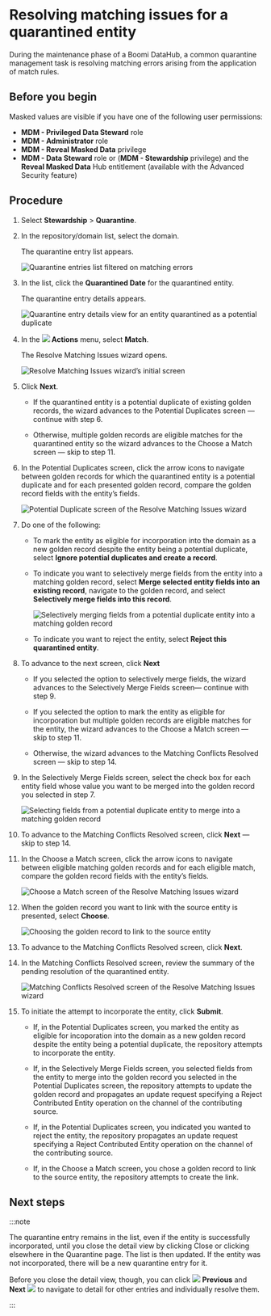 # Resolving matching issues for a quarantined entity 

<head>
  <meta name="guidename" content="DataHub"/>
  <meta name="context" content="GUID-49051dad-e48f-4bcc-b6a6-8ce90c45d578"/>
</head>


During the maintenance phase of a Boomi DataHub, a common quarantine management task is resolving matching errors arising from the application of match rules.

## Before you begin

Masked values are visible if you have one of the following user permissions: 

- **MDM - Privileged Data Steward** role
- **MDM - Administrator** role
- **MDM - Reveal Masked Data** privilege
- **MDM - Data Steward** role or (**MDM - Stewardship** privilege) and the **Reveal Masked Data** Hub entitlement (available with the Advanced Security feature)


## Procedure

1.  Select **Stewardship** \> **Quarantine**.

2.  In the repository/domain list, select the domain.

    The quarantine entry list appears.

    ![Quarantine entries list filtered on matching errors](../Images/Stewardship/mdm-ps-domain-quarantine-tab_90ae25b1-9671-4378-bba8-76a081942580.jpg)

3.  In the list, click the **Quarantined Date** for the quarantined entity.

    The quarantine entry details appears.

    ![Quarantine entry details view for an entity quarantined as a potential duplicate](../Images/Stewardship/mdm-ps-domain-quarantine-tab-detail_39f0dc40-4d16-404e-96d1-559eed9e6187.jpg)

4.  In the **![](../Images/main-ic-gear-gray_54d864eb-b5de-4ee6-9b31-975dae0a5762.jpg) Actions** menu, select **Match**.

    The Resolve Matching Issues wizard opens.

    ![Resolve Matching Issues wizard’s initial screen](../Images/Stewardship/mdm-db-resolve-intro_f6b6042b-5e51-488c-91e6-9968d8507eee.jpg)

5.  Click **Next**.

    -   If the quarantined entity is a potential duplicate of existing golden records, the wizard advances to the Potential Duplicates screen — continue with step 6.

    -   Otherwise, multiple golden records are eligible matches for the quarantined entity so the wizard advances to the Choose a Match screen — skip to step 11.

6.  In the Potential Duplicates screen, click the arrow icons to navigate between golden records for which the quarantined entity is a potential duplicate and for each presented golden record, compare the golden record fields with the entity’s fields.

    ![Potential Duplicate screen of the Resolve Matching Issues wizard](../Images/Stewardship/mdm-db-resolve-dup-reject_84493d36-872b-4607-bbc8-a7f5cedcfcd4.jpg)

7.  Do one of the following:

    -   To mark the entity as eligible for incorporation into the domain as a new golden record despite the entity being a potential duplicate, select **Ignore potential duplicates and create a record**.

    -   To indicate you want to selectively merge fields from the entity into a matching golden record, select **Merge selected entity fields into an existing record**, navigate to the golden record, and select **Selectively merge fields into this record**.

        ![Selectively merging fields from a potential duplicate entity into a matching golden record](../Images/Stewardship/mdm-db-resolve-dup-merge_d13f3f2c-4842-4032-82d8-795deb24bec6.jpg)

    -   To indicate you want to reject the entity, select **Reject this quarantined entity**.

8.  To advance to the next screen, click **Next**

    -   If you selected the option to selectively merge fields, the wizard advances to the Selectively Merge Fields screen— continue with step 9.

    -   If you selected the option to mark the entity as eligible for incorporation but multiple golden records are eligible matches for the entity, the wizard advances to the Choose a Match screen — skip to step 11.

    -   Otherwise, the wizard advances to the Matching Conflicts Resolved screen — skip to step 14.

9.  In the Selectively Merge Fields screen, select the check box for each entity field whose value you want to be merged into the golden record you selected in step 7.

    ![Selecting fields from a potential duplicate entity to merge into a matching golden record](../Images/Stewardship/mdm-db-resolve-dup-merged_192a6a04-1d11-468a-b076-602810dc68af.jpg)

10. To advance to the Matching Conflicts Resolved screen, click **Next** — skip to step 14.

11. In the Choose a Match screen, click the arrow icons to navigate between eligible matching golden records and for each eligible match, compare the golden record fields with the entity’s fields.

    ![Choose a Match screen of the Resolve Matching Issues wizard](../Images/Stewardship/mdm-db-resolve-conflict-choose_7fbb58df-7793-4d89-ace3-305243587cdc.jpg)

12. When the golden record you want to link with the source entity is presented, select **Choose**.

    ![Choosing the golden record to link to the source entity](../Images/Stewardship/mdm-db-resolve-conflict-matched_1f77516e-70fe-4804-9596-eba7df08539d.jpg)

13. To advance to the Matching Conflicts Resolved screen, click **Next**.

14. In the Matching Conflicts Resolved screen, review the summary of the pending resolution of the quarantined entity.

    ![Matching Conflicts Resolved screen of the Resolve Matching Issues wizard](../Images/Stewardship/mdm-db-resolve-resolved_5f997111-f800-4f13-9bdc-320010551684.jpg)

15. To initiate the attempt to incorporate the entity, click **Submit**.

    -   If, in the Potential Duplicates screen, you marked the entity as eligible for incoporation into the domain as a new golden record despite the entity being a potential duplicate, the repository attempts to incorporate the entity.

    -   If, in the Selectively Merge Fields screen, you selected fields from the entity to merge into the golden record you selected in the Potential Duplicates screen, the repository attempts to update the golden record and propagates an update request specifying a Reject Contributed Entity operation on the channel of the contributing source.

    -   If, in the Potential Duplicates screen, you indicated you wanted to reject the entity, the repository propagates an update request specifying a Reject Contributed Entity operation on the channel of the contributing source.

    -   If, in the Choose a Match screen, you chose a golden record to link to the source entity, the repository attempts to create the link.

## Next steps

:::note
    
The quarantine entry remains in the list, even if the entity is successfully incorporated, until you close the detail view by clicking Close or clicking elsewhere in the Quarantine page. The list is then updated. If the entity was not incorporated, there will be a new quarantine entry for it. 

Before you close the detail view, though, you can click ![](../Images/main-ic-arrow-gray-up_3394c903-2719-4d4b-82cc-ec8cd74d99d2.jpg) **Previous** and **Next** ![](../Images/main-ic-arrow-gray-down_c4b5bff8-7fde-4200-b305-68bff70fecf0.jpg) to navigate to detail for other entries and individually resolve them.

:::